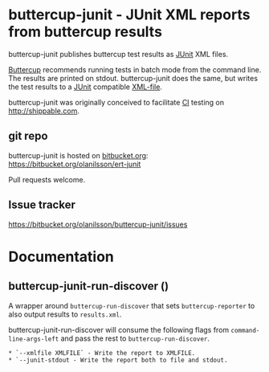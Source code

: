 <!-- [![MELPA Stable](http://stable.melpa.org/packages/buttercup-junit-badge.svg)](http://stable.melpa.org/#/buttercup-junit) -->
<!-- [![MELPA](http://melpa.org/packages/buttercup-junit-badge.svg)](http://melpa.org/#/buttercup-junit)  -->

# buttercup-junit - JUnit XML reports from buttercup results

buttercup-junit publishes buttercup test results as [JUnit][JUNIT] XML files.

[Buttercup][BUTTERCUP] recommends running tests in batch mode
from the command line.  The results are printed on stdout.  buttercup-junit
does the same, but writes the test results to a [JUnit][JUNIT]
compatible [XML-file][JUNITXSD].

buttercup-junit was originally conceived to facilitate [CI][CI] testing on
http://shippable.com.

[BUTTERCUP]: https://github.com/jorgenschaefer/emacs-buttercup
[ERTMANUAL]: https://www.gnu.org/software/emacs/manual/html_node/ert/index.html "ert online manual"
[JUNIT]: http://junit.org "JUnit Home"
[JUNITXSD]: http://windyroad.com.au/dl/Open%20Source/JUnit.xsd "JUnit xsd"
[CI]: http://en.wikipedia.org/wiki/Continuous_integration "Continous Integration on Wikipedia"

## git repo

buttercup-junit is hosted on [bitbucket.org][BITBUCKET]:
https://bitbucket.org/olanilsson/ert-junit

Pull requests welcome.

[BITBUCKET]: http://bitbucket.org "BitBucket"

## Issue tracker

https://bitbucket.org/olanilsson/buttercup-junit/issues

# Documentation

## buttercup-junit-run-discover ()

A wrapper around `buttercup-run-discover` that sets
`buttercup-reporter` to also output results to `results.xml`.  

buttercup-junit-run-discover will consume the following flags from
`command-line-args-left` and pass the rest to
`buttercup-run-discover`.

    * `--xmlfile XMLFILE` - Write the report to XMLFILE.
    * `--junit-stdout - Write the report both to file and stdout.


